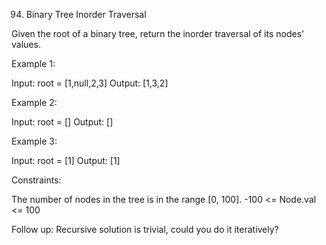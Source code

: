 94. Binary Tree Inorder Traversal

Given the root of a binary tree, return the inorder traversal of its nodes' values.

Example 1:

Input: root = [1,null,2,3]
Output: [1,3,2]

Example 2:

Input: root = []
Output: []

Example 3:

Input: root = [1]
Output: [1] 

Constraints:

The number of nodes in the tree is in the range [0, 100].
-100 <= Node.val <= 100
 
Follow up: Recursive solution is trivial, could you do it iteratively?